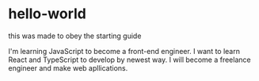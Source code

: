 # hello-world
this was made to obey the starting guide

I'm learning JavaScript to become a front-end engineer.
I want to learn React and TypeScript to develop by newest way.
I will become a freelance engineer and make web apllications.
